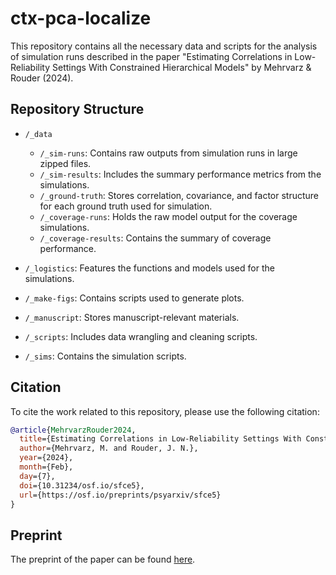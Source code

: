 # ctx-pca-localize

This repository contains all the necessary data and scripts for the analysis of simulation runs described in the paper "Estimating Correlations in Low-Reliability Settings With Constrained Hierarchical Models" by Mehrvarz & Rouder (2024).

## Repository Structure

- `/_data`
  - `/_sim-runs`: Contains raw outputs from simulation runs in large zipped files.
  - `/_sim-results`: Includes the summary performance metrics from the simulations.
  - `/_ground-truth`: Stores correlation, covariance, and factor structure for each ground truth used for simulation.
  - `/_coverage-runs`: Holds the raw model output for the coverage simulations.
  - `/_coverage-results`: Contains the summary of coverage performance.

- `/_logistics`: Features the functions and models used for the simulations.

- `/_make-figs`: Contains scripts used to generate plots.

- `/_manuscript`: Stores manuscript-relevant materials.

- `/_scripts`: Includes data wrangling and cleaning scripts.

- `/_sims`: Contains the simulation scripts.

## Citation

To cite the work related to this repository, please use the following citation:

```bibtex
@article{MehrvarzRouder2024,
  title={Estimating Correlations in Low-Reliability Settings With Constrained Hierarchical Models},
  author={Mehrvarz, M. and Rouder, J. N.},
  year={2024},
  month={Feb},
  day={7},
  doi={10.31234/osf.io/sfce5},
  url={https://osf.io/preprints/psyarxiv/sfce5}
}
```

## Preprint

The preprint of the paper can be found [here](https://osf.io/preprints/psyarxiv/sfce5).
